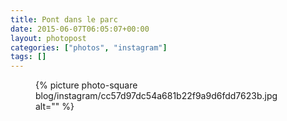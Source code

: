 ```yaml
---
title: Pont dans le parc
date: 2015-06-07T06:05:07+00:00
layout: photopost
categories: ["photos", "instagram"]
tags: []
---
```


<figure class="photo photo--square">
  {% picture photo-square blog/instagram/cc57d97dc54a681b22f9a9d6fdd7623b.jpg alt="" %}
</figure>



